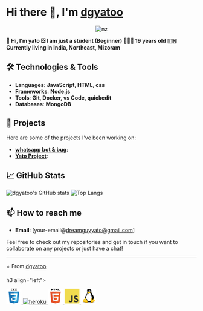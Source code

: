 # Hi there 👋, I'm [dgyatoo](https://github.com/dgyatoo)

<p align="center">
<img src="https://file.btch.rf.gd/file/6o1drhbfobv7i79myz3n.png" alt="nz" width="350"/>
</p>

**👋 Hi, I’m yato**
**❎ I am just a student (Beginner)**
**👨🏻‍🦱 19 years old**
**🇮🇳 Currently living in India, Northeast, Mizoram**

## 🛠️ Technologies & Tools

- **Languages**: **JavaScript, HTML, css**
- **Frameworks**: **Node.js**
- **Tools**: **Git, Docker, vs Code, quickedit**
- **Databases**: **MongoDB**

## 🚀 Projects

Here are some of the projects I've been working on:

- [**whatsapp bot & bug**](https://github.com/dgyatoo/Xbug): 
- [**Yato Project**](https://github.com/dgyatoo/Bugbot-API): 

## 📈 GitHub Stats

![dgyatoo's GitHub stats](https://github-readme-stats.vercel.app/api?username=dgyatoo&show_icons=true&theme=radical)
![Top Langs](https://github-readme-stats.vercel.app/api/top-langs/?username=dgyatoo&layout=compact&theme=radical)

## 📫 How to reach me

- **Email**: [your-email@dreamguyyato@gmail.com]

Feel free to check out my repositories and get in touch if you want to collaborate on any projects or just have a chat!

---

⭐️ From [dgyatoo](https://github.com/dgyatoo)


h3 align="left"></h3>
<p align="left"> <a href="https://www.w3schools.com/css/" target="_blank" rel="noreferrer"> <img src="https://raw.githubusercontent.com/devicons/devicon/master/icons/css3/css3-original-wordmark.svg" alt="css3" width="40" height="40"/> </a> <a href="https://heroku.com" target="_blank" rel="noreferrer"> <img src="https://www.vectorlogo.zone/logos/heroku/heroku-icon.svg" alt="heroku" width="40" height="40"/> </a> <a href="https://www.w3.org/html/" target="_blank" rel="noreferrer"> <img src="https://raw.githubusercontent.com/devicons/devicon/master/icons/html5/html5-original-wordmark.svg" alt="html5" width="40" height="40"/> </a> <a href="https://developer.mozilla.org/en-US/docs/Web/JavaScript" target="_blank" rel="noreferrer"> <img src="https://raw.githubusercontent.com/devicons/devicon/master/icons/javascript/javascript-original.svg" alt="javascript" width="40" height="40"/> </a> <a href="https://www.linux.org/" target="_blank" rel="noreferrer"> <img src="https://raw.githubusercontent.com/devicons/devicon/master/icons/linux/linux-original.svg" alt="linux" width="40" height="40"/> </a> </p>


<!--
**dgyatoo/dgyatoo** is a ✨ _special_ ✨ repository because its `README.md` (this file) appears on your GitHub profile.

Here are some ideas to get you started:

- 🔭 I’m currently working on ...
- 🌱 I’m currently learning ...
- 👯 I’m looking to collaborate on ...
- 🤔 I’m looking for help with ...
- 💬 Ask me about ...
- 📫 How to reach me: ...
- 😄 Pronouns: ...
- ⚡ Fun fact: ...
-->
